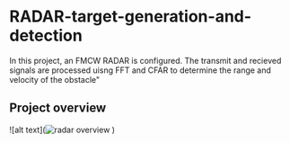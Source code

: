 # RADAR-target-generation-and-detection
In this project, an FMCW RADAR is configured. The transmit and recieved signals are processed uisng FFT and CFAR to determine the range and velocity of the obstacle"

## Project overview
![alt text](![radar overview](https://user-images.githubusercontent.com/48198017/147384345-3214cb23-d2a4-4d0f-8069-7702290f0dce.PNG)
)
